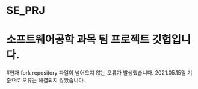 # SE_PRJ
# 소프트웨어공학 과목 팀 프로젝트 깃헙입니다.

#현재 fork repository 파일이 넘어오지 않는 오류가 발생했습니다. 2021.05.15일 기준으로 오류는 해결되지 않았습니다.
